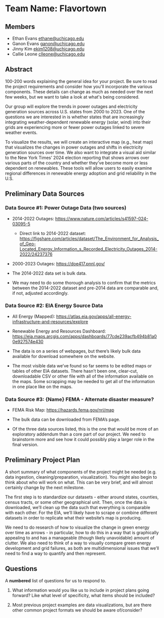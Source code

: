 # Team Name: Flavortown

## Members

- Ethan Evans ethane@uchicago.edu
- Ganon Evans ganon@uchicago.edu
- Jinny Kim ekim1208@uchicago.edu
- Callie Leone clleone@uchicago.edu


## Abstract

100-200 words explaining the general idea for your project.  Be sure to read the project requirements and consider how you'll incorporate the various components.  These details can change as much as needed over the next few weeks, but we want to take a look at what's being considered.


Our group will explore the trends in power outages and electricity generation sources across U.S. states from 2000 to 2023. One of the questions we are interested in is whether states that are increasingly integrating weather-dependent renewable energy (solar, wind) into their grids are experiencing more or fewer power outages linked to severe weather events. 

To visualize the results, we will create an interactive map (e.g., heat map) that visualizes the changes in power outages and shifts in electricity generation sources over time. We also want to integrate a visual aid similar to the New York Times’ 2024 election reporting that shows arrows over various parts of the country and whether they’ve become more or less dependent on renewables. These tools will allow users to easily examine regional differences in renewable energy adoption and grid reliability in the U.S. 


## Preliminary Data Sources

### Data Source #1: Power Outage Data (two sources)

- 2014-2022 Outages: https://www.nature.com/articles/s41597-024-03095-5
	- Direct link to 2014-2022 dataset: https://figshare.com/articles/dataset/The_Environment_for_Analysis_of_Geo-Located_Energy_Information_s_Recorded_Electricity_Outages_2014-2022/24237376

- 2000-2023 Outages: https://doe417.pnnl.gov/

- The 2014-2022 data set is bulk data.
- We may need to do some thorough analysis to confirm that the metrics between the 2014-2022 dataset and pre-2014 data are comparable and, if not, adjusted accordingly.

### Data Source #2: EIA Energy Source Data

- All Energy (Mapped): https://atlas.eia.gov/apps/all-energy-infrastructure-and-resources/explore

- Renewable Energy and Resources Dashboard: https://eia.maps.arcgis.com/apps/dashboards/77cde239acfb494b81a00e927574e430

- The data is on a series of webpages, but there’s likely bulk data available for download somewhere on the website.
- The most visible data we’ve found so far seems to be edited maps or tables of other EIA datasets. There hasn’t been one, clear-cut, downloadable CSV or other file with all of the information available on the maps. Some scrapping may be needed to get all of the information in one place like on the maps. 

### Data Source #3: {Name} FEMA - Alternate disaster measure?

- FEMA Risk Map: https://hazards.fema.gov/nri/map

- The bulk data can be downloaded from FEMA’s page.
- Of the three data sources listed, this is the one that would be more of an exploratory addendum than a core part of our project. We need to brainstorm more and see how it could possibly play a larger role in the final version.


## Preliminary Project Plan

A short summary of what components of the project might be needed (e.g. data ingestion, cleaning/preparation, visualization). You might also begin to think about who will work on what. This can be very brief, and will almost certainly change by the next milestone.


The first step is to standardize our datasets  - either around states, counties, census tracts, or some other geographical unit. Then, once the data is downloaded, we’ll clean up the data such that everything is comparable with each other. For the EIA, we’ll likely have to scrape or combine different datasets in order to replicate what their website’s map is producing.

We need to do research of how to visualize the change in green energy over time as arrows - in particular, how to do this in a way that is graphically appealing to and has a manageable (though likely unavoidable) amount of clutter. We also need to think of a way to visually compare green energy development and grid failures, as both are multidimensional issues that we’ll need to find a way to quantify and then represent. 


## Questions

A **numbered** list of questions for us to respond to.

1) What information would you like us to include in project plans going forward? Like what level of specificity, what items should be included?

2) Most previous project examples are data visualizations, but are there other common project formats we should be aware of/consider?


